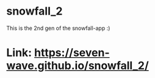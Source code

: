 # snowfall_2
This is the 2nd gen of the snowfall-app :)

# Link: https://seven-wave.github.io/snowfall_2/
